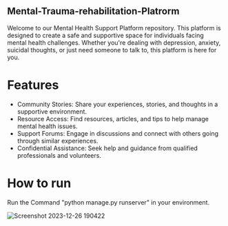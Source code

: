 ## Mental-Trauma-rehabilitation-Platrorm
Welcome to our Mental Health Support Platform repository. This platform is designed to create a safe and supportive space for individuals facing mental health challenges. Whether you're dealing with depression, anxiety, suicidal thoughts, or just need someone to talk to, this platform is here for you.

# Features
* Community Stories: Share your experiences, stories, and thoughts in a supportive environment.
* Resource Access: Find resources, articles, and tips to help manage mental health issues.
* Support Forums: Engage in discussions and connect with others going through similar experiences.
* Confidential Assistance: Seek help and guidance from qualified professionals and volunteers.

# How to run
Run the Command "python manage.py runserver" in your environment.

![Screenshot 2023-12-26 190422](https://github.com/mohd-adeeb011/Mental-Trauma-Rehabilitation-Platfrom/assets/110835808/93e8c5b5-d2a0-4ddc-8c7b-d8e6f4a5a292)
